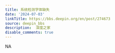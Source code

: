```yaml
---
title: 系统检测字体缺失
date: '2024-07-03'
linkTitle: https://bbs.deepin.org/en/post/274673
source: deepin_bbs
description:  深度之家 
disable_comments: true
---
```

NA
